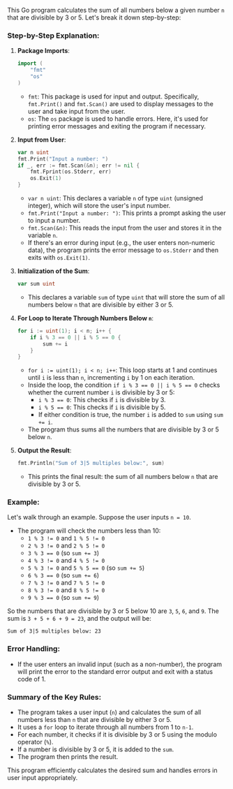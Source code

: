 This Go program calculates the sum of all numbers below a given number `n` that are divisible by 3 or 5. Let's break it down step-by-step:

### Step-by-Step Explanation:

1. **Package Imports**:
   ```go
   import (
       "fmt"
       "os"
   )
   ```
   - `fmt`: This package is used for input and output. Specifically, `fmt.Print()` and `fmt.Scan()` are used to display messages to the user and take input from the user.
   - `os`: The `os` package is used to handle errors. Here, it's used for printing error messages and exiting the program if necessary.

2. **Input from User**:
   ```go
   var n uint
   fmt.Print("Input a number: ")
   if _, err := fmt.Scan(&n); err != nil {
       fmt.Fprint(os.Stderr, err)
       os.Exit(1)
   }
   ```
   - `var n uint`: This declares a variable `n` of type `uint` (unsigned integer), which will store the user's input number.
   - `fmt.Print("Input a number: ")`: This prints a prompt asking the user to input a number.
   - `fmt.Scan(&n)`: This reads the input from the user and stores it in the variable `n`.
   - If there's an error during input (e.g., the user enters non-numeric data), the program prints the error message to `os.Stderr` and then exits with `os.Exit(1)`.

3. **Initialization of the Sum**:
   ```go
   var sum uint
   ```
   - This declares a variable `sum` of type `uint` that will store the sum of all numbers below `n` that are divisible by either 3 or 5.

4. **For Loop to Iterate Through Numbers Below `n`**:
   ```go
   for i := uint(1); i < n; i++ {
       if i % 3 == 0 || i % 5 == 0 {
           sum += i
       }
   }
   ```
   - `for i := uint(1); i < n; i++`: This loop starts at 1 and continues until `i` is less than `n`, incrementing `i` by 1 on each iteration.
   - Inside the loop, the condition `if i % 3 == 0 || i % 5 == 0` checks whether the current number `i` is divisible by 3 or 5:
     - `i % 3 == 0`: This checks if `i` is divisible by 3.
     - `i % 5 == 0`: This checks if `i` is divisible by 5.
     - If either condition is true, the number `i` is added to `sum` using `sum += i`.
   - The program thus sums all the numbers that are divisible by 3 or 5 below `n`.

5. **Output the Result**:
   ```go
   fmt.Println("Sum of 3|5 multiples below:", sum)
   ```
   - This prints the final result: the sum of all numbers below `n` that are divisible by 3 or 5.

### Example:
Let's walk through an example. Suppose the user inputs `n = 10`.

- The program will check the numbers less than 10:
  - `1 % 3 != 0` and `1 % 5 != 0`
  - `2 % 3 != 0` and `2 % 5 != 0`
  - `3 % 3 == 0` (so `sum += 3`)
  - `4 % 3 != 0` and `4 % 5 != 0`
  - `5 % 3 != 0` and `5 % 5 == 0` (so `sum += 5`)
  - `6 % 3 == 0` (so `sum += 6`)
  - `7 % 3 != 0` and `7 % 5 != 0`
  - `8 % 3 != 0` and `8 % 5 != 0`
  - `9 % 3 == 0` (so `sum += 9`)

So the numbers that are divisible by 3 or 5 below 10 are `3`, `5`, `6`, and `9`. The sum is `3 + 5 + 6 + 9 = 23`, and the output will be:
```
Sum of 3|5 multiples below: 23
```

### Error Handling:
- If the user enters an invalid input (such as a non-number), the program will print the error to the standard error output and exit with a status code of 1.

### Summary of the Key Rules:
- The program takes a user input (`n`) and calculates the sum of all numbers less than `n` that are divisible by either 3 or 5.
- It uses a `for` loop to iterate through all numbers from 1 to `n-1`.
- For each number, it checks if it is divisible by 3 or 5 using the modulo operator (`%`).
- If a number is divisible by 3 or 5, it is added to the `sum`.
- The program then prints the result.

This program efficiently calculates the desired sum and handles errors in user input appropriately.